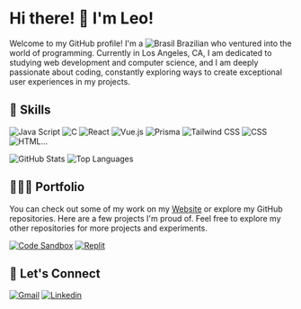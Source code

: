 # Hi there! 👋 I'm Leo!

Welcome to my GitHub profile! I'm a ![Brasil](https://github.com/le0pin/le0pin/assets/137980570/ddf009cf-fae4-48a4-85fd-f0bbb29bb17d) Brazilian who ventured into the world of programming. Currently in Los Angeles, CA, I am dedicated to studying web development and computer science, and I am deeply passionate about coding, constantly exploring ways to create exceptional user experiences in my projects.

## 🎯 Skills

![Java Script](https://img.shields.io/badge/JavaScript-323330?style=for-the-badge&logo=javascript&logoColor=F7DF1E) ![C](https://img.shields.io/badge/C-00599C?style=for-the-badge&logo=c&logoColor=white) ![React](https://img.shields.io/badge/React-20232A?style=for-the-badge&logo=react&logoColor=61DAFB) ![Vue.js](https://img.shields.io/badge/Vue.js-35495E?style=for-the-badge&logo=vue.js&logoColor=4FC08D) ![Prisma](https://img.shields.io/badge/Prisma-3982CE?style=for-the-badge&logo=Prisma&logoColor=white) ![Tailwind CSS](https://img.shields.io/badge/Tailwind_CSS-38B2AC?style=for-the-badge&logo=tailwind-css&logoColor=white) ![CSS](https://img.shields.io/badge/CSS3-1572B6?style=for-the-badge&logo=css3&logoColor=white) ![HTML](https://img.shields.io/badge/HTML5-E34F26?style=for-the-badge&logo=html5&logoColor=white)...

![GitHub Stats](https://github-readme-stats.vercel.app/api?username=le0pin&show_icons=true&theme=dark) ![Top Languages](https://github-readme-stats.vercel.app/api/top-langs/?username=le0pin&layout=compact&theme=dark)

## 👨🏻‍💻 Portfolio

You can check out some of my work on my [Website](https://website-leopin.vercel.app) or explore my GitHub repositories. Here are a few projects I'm proud of. Feel free to explore my other repositories for more projects and experiments.

[![Code Sandbox](https://img.shields.io/badge/Codesandbox-000000?style=for-the-badge&logo=CodeSandbox&logoColor=white)](https://codesandbox.io/u/leozl) [![Replit](https://img.shields.io/badge/replit-667881?style=for-the-badge&logo=replit&logoColor=white)](https://replit.com/@leozl)

## 🚀 Let's Connect

[![Gmail](https://img.shields.io/badge/Gmail-D14836?style=for-the-badge&logo=gmail&logoColor=white)](mailto:work.leoaugusto@gmail.com) [![Linkedin](https://img.shields.io/badge/LinkedIn-0077B5?style=for-the-badge&logo=linkedin&logoColor=white)](https://www.linkedin.com/in/le0pin/)
